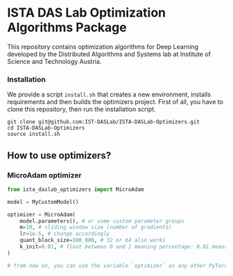 # ISTA DAS Lab Optimization Algorithms Package
This repository contains optimization algorithms for Deep Learning developed by 
the Distributed Algorithms and Systems lab at Institute of Science and Technology Austria.

### Installation
We provide a script `install.sh` that creates a new environment, installs requirements 
and then builds the optimizers project. First of all, you have to clone this repository, then 
run the installation script.
```shell
git clone git@github.com:IST-DASLab/ISTA-DASLab-Optimizers.git
cd ISTA-DASLab-Optimizers
source install.sh
```

## How to use optimizers?

### MicroAdam optimizer
```python
from ista_daslab_optimizers import MicroAdam

model = MyCustomModel()

optimizer = MicroAdam(
    model.parameters(), # or some custom parameter groups
    m=10, # sliding window size (number of gradients)
    lr=1e-5, # change accordingly
    quant_block_size=100_000, # 32 or 64 also works
    k_init=0.01, # float between 0 and 1 meaning percentage: 0.01 means 1%
)

# from now on, you can use the variable `optimizer` as any other PyTorch optimizer
```